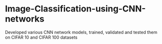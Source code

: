 # Image-Classification-using-CNN-networks
Developed various CNN network models, trained, validated and tested them on CIFAR 10 and CIFAR 100 datasets
